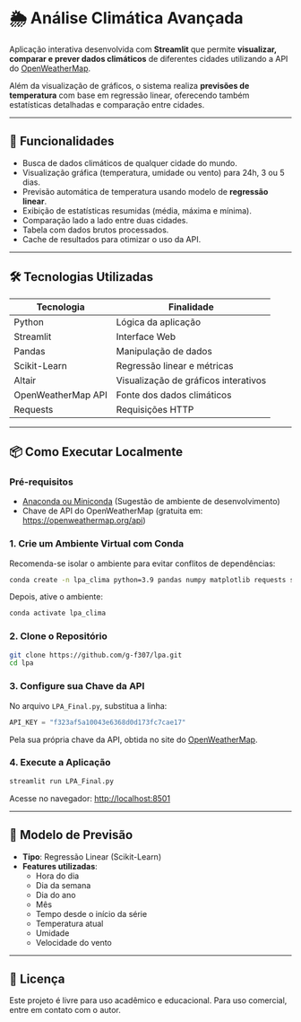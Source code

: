 
# 🌦️ Análise Climática Avançada

Aplicação interativa desenvolvida com **Streamlit** que permite **visualizar, comparar e prever dados climáticos** de diferentes cidades utilizando a API do [OpenWeatherMap](https://openweathermap.org/api).

Além da visualização de gráficos, o sistema realiza **previsões de temperatura** com base em regressão linear, oferecendo também estatísticas detalhadas e comparação entre cidades.

---

## 📌 Funcionalidades

- Busca de dados climáticos de qualquer cidade do mundo.
- Visualização gráfica (temperatura, umidade ou vento) para 24h, 3 ou 5 dias.
- Previsão automática de temperatura usando modelo de **regressão linear**.
- Exibição de estatísticas resumidas (média, máxima e mínima).
- Comparação lado a lado entre duas cidades.
- Tabela com dados brutos processados.
- Cache de resultados para otimizar o uso da API.

---

## 🛠️ Tecnologias Utilizadas

<div align=center>
  
| Tecnologia         | Finalidade                           |
|--------------------|--------------------------------------|
| Python             | Lógica da aplicação                  |
| Streamlit          | Interface Web                        |
| Pandas             | Manipulação de dados                 |
| Scikit-Learn       | Regressão linear e métricas          |
| Altair             | Visualização de gráficos interativos |
| OpenWeatherMap API | Fonte dos dados climáticos           |
| Requests           | Requisições HTTP                     |

</div>

---

## 📦 Como Executar Localmente

### Pré-requisitos

- [Anaconda ou Miniconda](https://www.anaconda.com/) (Sugestão de ambiente de desenvolvimento)
- Chave de API do OpenWeatherMap (gratuita em: https://openweathermap.org/api)

### 1. Crie um Ambiente Virtual com Conda

Recomenda-se isolar o ambiente para evitar conflitos de dependências:

```bash
conda create -n lpa_clima python=3.9 pandas numpy matplotlib requests streamlit scikit-learn jupyter -y
```

Depois, ative o ambiente:

```bash
conda activate lpa_clima
```

### 2. Clone o Repositório

```bash
git clone https://github.com/g-f307/lpa.git
cd lpa
```

### 3. Configure sua Chave da API

No arquivo `LPA_Final.py`, substitua a linha:

```python
API_KEY = "f323af5a10043e6368d0d173fc7cae17"
```

Pela sua própria chave da API, obtida no site do [OpenWeatherMap](https://openweathermap.org/api).

### 4. Execute a Aplicação

```bash
streamlit run LPA_Final.py
```

Acesse no navegador: [http://localhost:8501](http://localhost:8501)

---

## 🧠 Modelo de Previsão

- **Tipo**: Regressão Linear (Scikit-Learn)
- **Features utilizadas**:
  - Hora do dia
  - Dia da semana
  - Dia do ano
  - Mês
  - Tempo desde o início da série
  - Temperatura atual
  - Umidade
  - Velocidade do vento

---

## 📄 Licença

Este projeto é livre para uso acadêmico e educacional. Para uso comercial, entre em contato com o autor.

